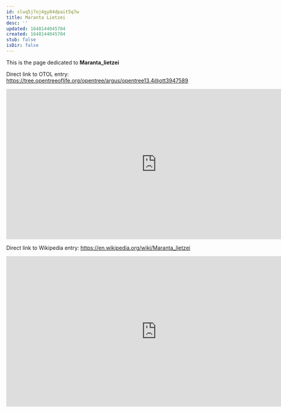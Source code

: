 ```yaml
---
id: sluq5j7oj4gy84dpait5q7w
title: Maranta Lietzei
desc: ''
updated: 1648144045704
created: 1648144045704
stub: false
isDir: false
---
```

This is the page dedicated to **Maranta_lietzei**


Direct link to OTOL entry: https://tree.opentreeoflife.org/opentree/argus/opentree13.4@ott3947589



<html>
    <body>
    <iframe src="https://tree.opentreeoflife.org/opentree/argus/opentree13.4@ott3947589"
    width="800" height="400" frameborder="0" allowfullscreen> </iframe>
    </body>
</html>
    


Direct link to Wikipedia entry: https://en.wikipedia.org/wiki/Maranta_lietzei



<html>
    <body>
    <iframe src="https://en.wikipedia.org/wiki/Maranta_lietzei"
    width="800" height="400" frameborder="0" allowfullscreen> </iframe>
    </body>
</html>
    
